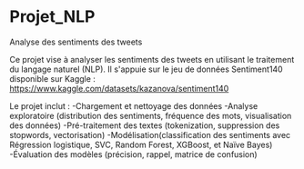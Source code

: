 # Projet_NLP
Analyse des sentiments des tweets

Ce projet vise à analyser les sentiments des tweets en utilisant le traitement du langage naturel (NLP). Il s'appuie sur le jeu de données Sentiment140 disponible sur Kaggle :
https://www.kaggle.com/datasets/kazanova/sentiment140

Le projet inclut :
-Chargement et nettoyage des données
-Analyse exploratoire (distribution des sentiments, fréquence des mots, visualisation des données)
-Pré-traitement des textes (tokenization, suppression des stopwords, vectorisation)
-Modélisation(classification des sentiments avec Régression logistique, SVC, Random Forest, XGBoost, et Naïve Bayes)
-Évaluation des modèles (précision, rappel, matrice de confusion)
